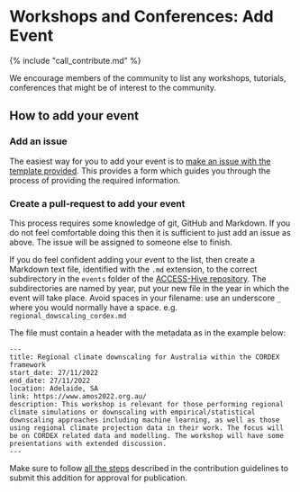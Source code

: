 # Workshops and Conferences: Add Event

{% include "call_contribute.md" %}

We encourage members of the community to list any workshops, tutorials, conferences that might be of interest to the community.

## How to add your event

### Add an issue

The easiest way for you to add your event is to [make an issue with the template provided][add-event-issue]. This provides a form which guides you through the process of providing the required information.

### Create a pull-request to add your event

This process requires some knowledge of git, GitHub and Markdown. If you do not feel comfortable doing this then it is sufficient to just add an issue as above. The issue will be assigned to someone else to finish.

If you do feel confident adding your event to the list, then create a Markdown text file, identified with the `.md` extension, to the correct subdirectory in the `events` folder of the [ACCESS-Hive repository](https://github.com/ACCESS-Hive/access-hive.github.io/tree/main/docs/events/events). The subdirectories are named by year, put your new file in the year in which the event will take place. Avoid spaces in your filename: use an underscore `_` where you would normally have a space. e.g. `regional_dowscaling_cordex.md`

The file must contain a header with the metadata as in the example below:

```
---
title: Regional climate downscaling for Australia within the CORDEX framework
start_date: 27/11/2022
end_date: 27/11/2022
location: Adelaide, SA
link: https://www.amos2022.org.au/
description: This workshop is relevant for those performing regional climate simulations or downscaling with empirical/statistical downscaling approaches including machine learning, as well as those using regional climate projection data in their work. The focus will be on CORDEX related data and modelling. The workshop will have some presentations with extended discussion.
---

```

Make sure to follow [all the steps][edit-process] described in the contribution guidelines to submit this addition for approval for publication.

[edit-process]: ../about/contribute/local_edit.md#edit-to-access-hive
[add-event-issue]: https://github.com/ACCESS-Hive/access-hive.github.io/issues/new?assignees=&labels=New+Event&template=new-event.yml&title=%5BNew+Event%5D%3A+